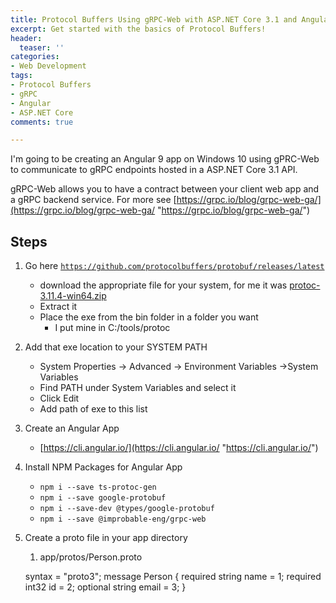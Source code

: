```yaml
---
title: Protocol Buffers Using gRPC-Web with ASP.NET Core 3.1 and Angular 9
excerpt: Get started with the basics of Protocol Buffers!
header:
  teaser: ''
categories:
- Web Development
tags:
- Protocol Buffers
- gRPC
- Angular
- ASP.NET Core
comments: true

---
```

I'm going to be creating an Angular 9 app on Windows 10 using gPRC-Web to communicate to gRPC endpoints hosted in a ASP.NET Core 3.1 API.

gRPC-Web allows you to have a contract between your client web app and a gRPC backend service. For more see [https://grpc.io/blog/grpc-web-ga/](https://grpc.io/blog/grpc-web-ga/ "https://grpc.io/blog/grpc-web-ga/")

## Steps

1. Go here [`https://github.com/protocolbuffers/protobuf/releases/latest`](https://github.com/protocolbuffers/protobuf/releases/latest "https://github.com/protocolbuffers/protobuf/releases/latest")
   * download the appropriate file for your system, for me it was [protoc-3.11.4-win64.zip](https://github.com/protocolbuffers/protobuf/releases/download/v3.11.4/protoc-3.11.4-win64.zip)
   * Extract it
   * Place the exe from the bin folder in a folder you want
     * I put mine in C:/tools/protoc
2. Add that exe location to your SYSTEM PATH
   * System Properties -> Advanced -> Environment Variables ->System Variables
   * Find PATH under System Variables and select it
   * Click Edit 
   * Add path of exe to this list
3. Create an Angular App
   * [https://cli.angular.io/](https://cli.angular.io/ "https://cli.angular.io/")
4. Install NPM Packages for Angular App
   * `npm i --save ts-protoc-gen`
   * `npm i --save google-protobuf`
   * `npm i --save-dev @types/google-protobuf`
   * `npm i --save @improbable-eng/grpc-web`
5. Create a proto file in your app directory
   1. app/protos/Person.proto

    syntax = "proto3";
    message Person {
      required string name = 1;
      required int32 id = 2;
      optional string email = 3;
    }